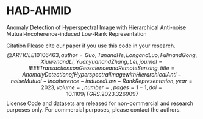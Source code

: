 # HAD-AHMID
Anomaly Detection of Hyperspectral Image with Hierarchical Anti-noise Mutual-Incoherence-induced Low-Rank Representation

Citation
Please cite our paper if you use this code in your research.
$$
@ARTICLE{10106463,
  author={Guo, Tan and He, Long and Luo, Fulin and Gong, Xiuwen and Li, Yuanyuan and Zhang, Lei},
  journal={IEEE Transactions on Geoscience and Remote Sensing}, 
  title={Anomaly Detection of Hyperspectral Image with Hierarchical Anti-noise Mutual-Incoherence-induced Low-Rank Representation}, 
  year={2023},
  volume={},
  number={},
  pages={1-1},
  doi={10.1109/TGRS.2023.3269097}}
$$
License
Code and datasets are released for non-commercial and research purposes only. For commercial purposes, please contact the authors.
